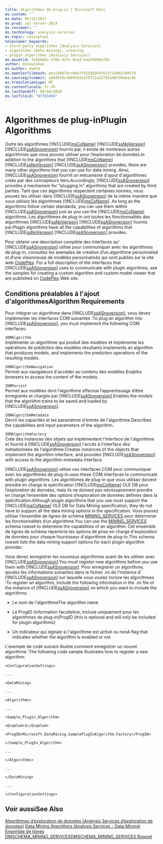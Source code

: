 ```yaml
---
title: Algorithmes de plug-in | Microsoft Docs
ms.custom: ''
ms.date: 06/13/2017
ms.prod: sql-server-2014
ms.reviewer: ''
ms.technology: analysis-services
ms.topic: conceptual
helpviewer_keywords:
- third-party algorithms [Analysis Services]
- algorithms [data mining], creating
- plugin algorithms [Analysis Services]
ms.assetid: fe364ddc-576e-42fc-9ced-baa399992f92
author: minewiskan
ms.author: owend
ms.openlocfilehash: ebc5e007dcc6de7fb25d59547e21f1e892100570
ms.sourcegitcommit: ad4d92dce894592a259721a1571b1d8736abacdb
ms.translationtype: MT
ms.contentlocale: fr-FR
ms.lasthandoff: 08/04/2020
ms.locfileid: "87703456"
---
```

# <a name="plugin-algorithms"></a><span data-ttu-id="72891-102">Algorithmes de plug-in</span><span class="sxs-lookup"><span data-stu-id="72891-102">Plugin Algorithms</span></span>
  <span data-ttu-id="72891-103">Outre les algorithmes [!INCLUDE[msCoName](../../includes/msconame-md.md)] [!INCLUDE[ssNoVersion](../../includes/ssnoversion-md.md)] [!INCLUDE[ssASnoversion](../../includes/ssasnoversion-md.md)] fournis par, il existe de nombreux autres algorithmes que vous pouvez utiliser pour l’exploration de données.</span><span class="sxs-lookup"><span data-stu-id="72891-103">In addition to the algorithms that [!INCLUDE[msCoName](../../includes/msconame-md.md)] [!INCLUDE[ssNoVersion](../../includes/ssnoversion-md.md)] [!INCLUDE[ssASnoversion](../../includes/ssasnoversion-md.md)] provides, there are many other algorithms that you can use for data mining.</span></span> <span data-ttu-id="72891-104">Ainsi, [!INCLUDE[ssASnoversion](../../includes/ssasnoversion-md.md)] fournit un mécanisme d'ajout d'algorithmes créés par des concepteurs tiers.</span><span class="sxs-lookup"><span data-stu-id="72891-104">Accordingly, [!INCLUDE[ssASnoversion](../../includes/ssasnoversion-md.md)] provides a mechanism for "plugging in" algorithms that are created by third parties.</span></span> <span data-ttu-id="72891-105">Tant que ces algorithmes respectent certaines normes, vous pouvez les utiliser dans [!INCLUDE[ssASnoversion](../../includes/ssasnoversion-md.md)] de la même manière que vous utilisez les algorithmes [!INCLUDE[msCoName](../../includes/msconame-md.md)] .</span><span class="sxs-lookup"><span data-stu-id="72891-105">As long as the algorithms follow certain standards, you can use them within [!INCLUDE[ssASnoversion](../../includes/ssasnoversion-md.md)] just as you use the [!INCLUDE[msCoName](../../includes/msconame-md.md)] algorithms.</span></span> <span data-ttu-id="72891-106">Les algorithmes de plug-in ont toutes les fonctionnalités des algorithmes [!INCLUDE[ssNoVersion](../../includes/ssnoversion-md.md)] [!INCLUDE[ssASnoversion](../../includes/ssasnoversion-md.md)] fournis par.</span><span class="sxs-lookup"><span data-stu-id="72891-106">Plugin algorithms have all the capabilities of algorithms that [!INCLUDE[ssNoVersion](../../includes/ssnoversion-md.md)] [!INCLUDE[ssASnoversion](../../includes/ssasnoversion-md.md)] provides.</span></span>  
  
 <span data-ttu-id="72891-107">Pour obtenir une description complète des interfaces qu’ [!INCLUDE[ssASnoversion](../../includes/ssasnoversion-md.md)] utilise pour communiquer avec les algorithmes de plug-in, consultez les exemples de création d’un algorithme personnalisé et d’une visionneuse de modèles personnalisés qui sont publiés sur le site web [CodePlex](https://go.microsoft.com/fwlink/?LinkID=87843) .</span><span class="sxs-lookup"><span data-stu-id="72891-107">For a full description of the interfaces that [!INCLUDE[ssASnoversion](../../includes/ssasnoversion-md.md)] uses to communicate with plugin algorithms, see the samples for creating a custom algorithm and custom model viewer that are published on [CodePlex](https://go.microsoft.com/fwlink/?LinkID=87843) Web site.</span></span>  
  
## <a name="algorithm-requirements"></a><span data-ttu-id="72891-108">Conditions préalables à l'ajout d'algorithmes</span><span class="sxs-lookup"><span data-stu-id="72891-108">Algorithm Requirements</span></span>  
 <span data-ttu-id="72891-109">Pour intégrer un algorithme dans [!INCLUDE[ssASnoversion](../../includes/ssasnoversion-md.md)], vous devez implémenter les interfaces COM suivantes :</span><span class="sxs-lookup"><span data-stu-id="72891-109">To plug an algorithm into [!INCLUDE[ssASnoversion](../../includes/ssasnoversion-md.md)], you must implement the following COM interfaces:</span></span>  
  
 `IDMAlgorithm`  
 <span data-ttu-id="72891-110">Implémente un algorithme qui produit des modèles et implémente les opérations de prédiction des modèles résultants.</span><span class="sxs-lookup"><span data-stu-id="72891-110">Implements an algorithm that produces models, and implements the prediction operations of the resulting models.</span></span>  
  
 `IDMAlgorithmNavigation`  
 <span data-ttu-id="72891-111">Permet aux navigateurs d'accéder au contenu des modèles.</span><span class="sxs-lookup"><span data-stu-id="72891-111">Enables browsers to access the content of the models.</span></span>  
  
 `IDMPersist`  
 <span data-ttu-id="72891-112">Permet aux modèles dont l’algorithme effectue l’apprentissage d’être enregistrés et chargés par [!INCLUDE[ssASnoversion](../../includes/ssasnoversion-md.md)].</span><span class="sxs-lookup"><span data-stu-id="72891-112">Enables the models that the algorithm trains to be saved and loaded by [!INCLUDE[ssASnoversion](../../includes/ssasnoversion-md.md)].</span></span>  
  
 `IDMAlgorithmMetadata`  
 <span data-ttu-id="72891-113">Décrit les capacités et les paramètres d'entrée de l'algorithme.</span><span class="sxs-lookup"><span data-stu-id="72891-113">Describes the capabilities and input parameters of the algorithm.</span></span>  
  
 `IDMAlgorithmFactory`  
 <span data-ttu-id="72891-114">Crée des instances des objets qui implémentent l'interface de l'algorithme et fournit à [!INCLUDE[ssASnoversion](../../includes/ssasnoversion-md.md)] l'accès à l'interface des métadonnées de l'algorithme.</span><span class="sxs-lookup"><span data-stu-id="72891-114">Creates instances of the objects that implement the algorithm interface, and provides [!INCLUDE[ssASnoversion](../../includes/ssasnoversion-md.md)] with access to the algorithm-metadata interface.</span></span>  
  
 [!INCLUDE[ssASnoversion](../../includes/ssasnoversion-md.md)] <span data-ttu-id="72891-115">utilise ces interfaces COM pour communiquer avec les algorithmes de plug-in.</span><span class="sxs-lookup"><span data-stu-id="72891-115">uses these COM interfaces to communicate with plugin algorithms.</span></span> <span data-ttu-id="72891-116">Les algorithmes de plug-in que vous utilisez doivent prendre en charge la spécification [!INCLUDE[msCoName](../../includes/msconame-md.md)] OLE DB pour l’exploration de données, mais ils ne doivent pas nécessairement prendre en charge l’ensemble des options d’exploration de données définies dans la spécification.</span><span class="sxs-lookup"><span data-stu-id="72891-116">Although plugin algorithms that you use must support the [!INCLUDE[msCoName](../../includes/msconame-md.md)] OLE DB for Data Mining specification, they do not have to support all the data mining options in the specification.</span></span> <span data-ttu-id="72891-117">Vous pouvez utiliser l’ensemble de lignes de schéma [MINING_SERVICES](https://docs.microsoft.com/bi-reference/schema-rowsets/data-mining/dmschema-mining-services-rowset) pour déterminer les fonctionnalités d’un algorithme.</span><span class="sxs-lookup"><span data-stu-id="72891-117">You can use the [MINING_SERVICES](https://docs.microsoft.com/bi-reference/schema-rowsets/data-mining/dmschema-mining-services-rowset) schema rowset to determine the capabilities of an algorithm.</span></span> <span data-ttu-id="72891-118">Cet ensemble de lignes de schéma répertorie les options de prise en charge d'exploration de données pour chaque fournisseur d'algorithme de plug-in.</span><span class="sxs-lookup"><span data-stu-id="72891-118">This schema rowset lists the data mining support options for each plugin algorithm provider.</span></span>  
  
 <span data-ttu-id="72891-119">Vous devez enregistrer les nouveaux algorithmes avant de les utiliser avec [!INCLUDE[ssASnoversion](../../includes/ssasnoversion-md.md)].</span><span class="sxs-lookup"><span data-stu-id="72891-119">You must register new algorithms before you use them with [!INCLUDE[ssASnoversion](../../includes/ssasnoversion-md.md)].</span></span> <span data-ttu-id="72891-120">Pour enregistrer un algorithme, ajoutez les informations suivantes dans le fichier .ini de l’instance d’ [!INCLUDE[ssASnoversion](../../includes/ssasnoversion-md.md)] sur laquelle vous voulez inclure les algorithmes :</span><span class="sxs-lookup"><span data-stu-id="72891-120">To register an algorithm, include the following information in the .ini file of the instance of [!INCLUDE[ssASnoversion](../../includes/ssasnoversion-md.md)] on which you want to include the algorithms:</span></span>  
  
-   <span data-ttu-id="72891-121">Le nom de l'algorithme</span><span class="sxs-lookup"><span data-stu-id="72891-121">The algorithm name</span></span>  
  
-   <span data-ttu-id="72891-122">Le ProgID (information facultative, incluse uniquement pour les algorithmes de plug-in)</span><span class="sxs-lookup"><span data-stu-id="72891-122">ProgID (this is optional and will only be included for plugin algorithms)</span></span>  
  
-   <span data-ttu-id="72891-123">Un indicateur qui signale si l'algorithme est activé ou non</span><span class="sxs-lookup"><span data-stu-id="72891-123">A flag that indicates whether the algorithm is enabled or not</span></span>  
  
 <span data-ttu-id="72891-124">L'exemple de code suivant illustre comment enregistrer un nouvel algorithme :</span><span class="sxs-lookup"><span data-stu-id="72891-124">The following code sample illustrates how to register a new algorithm:</span></span>  
  
 `<ConfigurationSettings>`  
  
 `...`  
  
 `<DataMining>`  
  
 `...`  
  
 `<Algorithms>`  
  
 `...`  
  
 `<Sample_Plugin_Algorithm>`  
  
 `<Enabled>1</Enabled>`  
  
 `<ProgID>Microsoft.DataMining.SamplePlugInAlgorithm.Factory</ProgID>`  
  
 `</Sample_PlugIn_Algorithm>`  
  
 `...`  
  
 `</Algorithms>`  
  
 `...`  
  
 `</DataMining>`  
  
 `...`  
  
 `</ConfigurationSettings>`  
  
## <a name="see-also"></a><span data-ttu-id="72891-125">Voir aussi</span><span class="sxs-lookup"><span data-stu-id="72891-125">See Also</span></span>  
 <span data-ttu-id="72891-126">[Algorithmes d’exploration de données &#40;Analysis Services d’exploration de données&#41;](data-mining-algorithms-analysis-services-data-mining.md) </span><span class="sxs-lookup"><span data-stu-id="72891-126">[Data Mining Algorithms &#40;Analysis Services - Data Mining&#41;](data-mining-algorithms-analysis-services-data-mining.md) </span></span>  
 [<span data-ttu-id="72891-127">Ensemble de lignes DMSCHEMA_MINING_SERVICES</span><span class="sxs-lookup"><span data-stu-id="72891-127">DMSCHEMA_MINING_SERVICES Rowset</span></span>](https://docs.microsoft.com/bi-reference/schema-rowsets/data-mining/dmschema-mining-services-rowset)  
  
  
